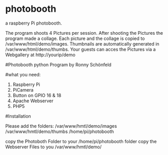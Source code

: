# photobooth
a raspberry Pi photobooth.

The program shoots 4 Pictures per session. After shooting the Pictures the program made a collage. Each picture and the collage is copied to /var/www/html/demo/images. Thumbnails are automatically generated in /var/www/html/demo/thumbs. Your guests can acces the Pictures via a Webgallery at http://yourip/demo


#Photobooth python Program by Ronny Schönfeld

#what you need:
1. Raspberry Pi
2. PiCamera
3. Button on GPIO 16 & 18
4. Apache Webserver
5. PHP5


#Installation

Please add the folders:
/var/www/hmtl/demo/images
/var/www/hmtl/demo/thumbs
/home/pi/photobooth

copy the Photoboth Folder to your /home/pi/photobooth folder
copy the Webserver Files to you /var/www/hmtl/demo/
